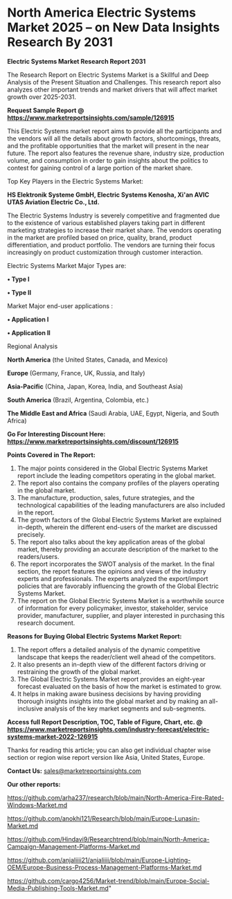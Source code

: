 # North America Electric Systems Market 2025 – on New Data Insights Research By 2031

<strong>Electric Systems Market Research Report 2031</strong>

The Research Report on Electric Systems Market is a Skillful and Deep Analysis of the Present Situation and Challenges. This research report also analyzes other important trends and market drivers that will affect market growth over 2025-2031.

<strong>Request Sample Report @ <a href=https://www.marketreportsinsights.com/sample/126915>https://www.marketreportsinsights.com/sample/126915</a></strong>

This Electric Systems market report aims to provide all the participants and the vendors will all the details about growth factors, shortcomings, threats, and the profitable opportunities that the market will present in the near future. The report also features the revenue share, industry size, production volume, and consumption in order to gain insights about the politics to contest for gaining control of a large portion of the market share.

Top Key Players in the Electric Systems Market:

<strong>HS Elektronik Systeme GmbH, Electric Systems Kenosha, Xi'an AVIC UTAS Aviation Electric Co., Ltd.</strong>

The Electric Systems Industry is severely competitive and fragmented due to the existence of various established players taking part in different marketing strategies to increase their market share. The vendors operating in the market are profiled based on price, quality, brand, product differentiation, and product portfolio. The vendors are turning their focus increasingly on product customization through customer interaction.

Electric Systems Market Major Types are:

<strong>• Type I

• Type II</strong>

Market Major end-user applications :

<strong>• Application I

• Application II</strong>

Regional Analysis

</u><strong><b>North America</b></strong> (the United States, Canada, and Mexico)

<strong><b>Europe </b></strong>(Germany, France, UK, Russia, and Italy)

<strong><b>Asia-Pacific</b></strong> (China, Japan, Korea, India, and Southeast Asia)

<strong><b>South America</b></strong> (Brazil, Argentina, Colombia, etc.)

<strong><b>The Middle East and Africa</b></strong> (Saudi Arabia, UAE, Egypt, Nigeria, and South Africa)

<strong>Go For Interesting Discount Here: <a href=https://www.marketreportsinsights.com/discount/126915>https://www.marketreportsinsights.com/discount/126915</a></strong>

<strong>Points Covered in The Report:</strong>
<ol>
  <li>The major points considered in the Global Electric Systems Market report include the leading competitors operating in the global market.</li>
  <li>The report also contains the company profiles of the players operating in the global market.</li>
  <li>The manufacture, production, sales, future strategies, and the technological capabilities of the leading manufacturers are also included in the report.</li>
  <li>The growth factors of the Global Electric Systems Market are explained in-depth, wherein the different end-users of the market are discussed precisely.</li>
  <li>The report also talks about the key application areas of the global market, thereby providing an accurate description of the market to the readers/users.</li>
  <li>The report incorporates the SWOT analysis of the market. In the final section, the report features the opinions and views of the industry experts and professionals. The experts analyzed the export/import policies that are favorably influencing the growth of the Global Electric Systems Market.</li>
  <li>The report on the Global Electric Systems Market is a worthwhile source of information for every policymaker, investor, stakeholder, service provider, manufacturer, supplier, and player interested in purchasing this research document.</li>
</ol>
<strong>Reasons for Buying Global Electric Systems Market Report:</strong>

<ol>
  <li>The report offers a detailed analysis of the dynamic competitive landscape that keeps the reader/client well ahead of the competitors.</li>
  <li>It also presents an in-depth view of the different factors driving or restraining the growth of the global market.</li>
  <li>The Global Electric Systems Market report provides an eight-year forecast evaluated on the basis of how the market is estimated to grow.</li>
  <li>It helps in making aware business decisions by having providing thorough insights insights into the global market and by making an all-inclusive analysis of the key market segments and sub-segments.</li>
</ol>
<strong>Access full Report Description, TOC, Table of Figure, Chart, etc. @ <a href=https://www.marketreportsinsights.com/industry-forecast/electric-systems-market-2022-126915>https://www.marketreportsinsights.com/industry-forecast/electric-systems-market-2022-126915</a></strong>


Thanks for reading this article; you can also get individual chapter wise section or region wise report version like Asia, United States, Europe.

<strong>Contact Us:</strong>
sales@marketreportsinsights.com

<strong>Our other reports:</strong>

<a href=https://github.com/arha237/research/blob/main/North-America-Fire-Rated-Windows-Market.md>https://github.com/arha237/research/blob/main/North-America-Fire-Rated-Windows-Market.md</a>

<a href=https://github.com/anokhi121/Research/blob/main/Europe-Lunasin-Market.md>https://github.com/anokhi121/Research/blob/main/Europe-Lunasin-Market.md</a>

<a href=https://github.com/Hindavi9/Researchtrend/blob/main/North-America-Campaign-Management-Platforms-Market.md>https://github.com/Hindavi9/Researchtrend/blob/main/North-America-Campaign-Management-Platforms-Market.md</a>

<a href=https://github.com/anjaliiii21/anjaliiii/blob/main/Europe-Lighting-OEM/Europe-Business-Process-Management-Platforms-Market.md>https://github.com/anjaliiii21/anjaliiii/blob/main/Europe-Lighting-OEM/Europe-Business-Process-Management-Platforms-Market.md</a>

<a href=https://github.com/cargo4256/Market-trend/blob/main/Europe-Social-Media-Publishing-Tools-Market.md>https://github.com/cargo4256/Market-trend/blob/main/Europe-Social-Media-Publishing-Tools-Market.md</a>"
